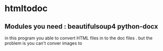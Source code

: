 # htmltodoc

## Modules you need : beautifulsoup4 python-docx

in this program you able to convert HTML files in to the doc files .
but the problem is you can't conver images to 
